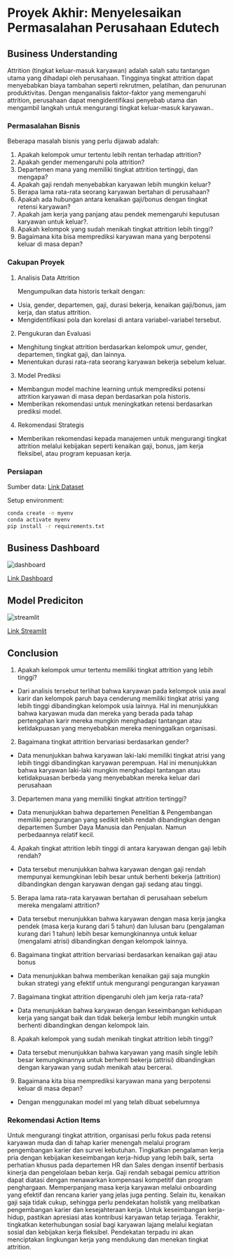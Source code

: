 # Proyek Akhir: Menyelesaikan Permasalahan Perusahaan Edutech

## Business Understanding

Attrition (tingkat keluar-masuk karyawan) adalah salah satu tantangan utama yang dihadapi oleh perusahaan. 
Tingginya tingkat attrition dapat menyebabkan biaya tambahan seperti rekrutmen, pelatihan, dan penurunan produktivitas. 
Dengan menganalisis faktor-faktor yang memengaruhi attrition, perusahaan dapat mengidentifikasi penyebab utama dan mengambil 
langkah untuk mengurangi tingkat keluar-masuk karyawan..


### Permasalahan Bisnis

Beberapa masalah bisnis yang perlu dijawab adalah:

1. Apakah kelompok umur tertentu lebih rentan terhadap attrition?
2. Apakah gender memengaruhi pola attrition?
3. Departemen mana yang memiliki tingkat attrition tertinggi, dan mengapa?
4. Apakah gaji rendah menyebabkan karyawan lebih mungkin keluar?
5. Berapa lama rata-rata seorang karyawan bertahan di perusahaan?
6. Apakah ada hubungan antara kenaikan gaji/bonus dengan tingkat retensi karyawan?
7. Apakah jam kerja yang panjang atau pendek memengaruhi keputusan karyawan untuk keluar?.
8. Apakah kelompok yang sudah menikah tingkat attrition lebih tinggi?
9. Bagaimana kita bisa memprediksi karyawan mana yang berpotensi keluar di masa depan?

### Cakupan Proyek

1. Analisis Data Attrition
    <p>Mengumpulkan data historis terkait dengan:</p>

- Usia, gender, departemen, gaji, durasi bekerja, kenaikan gaji/bonus, jam kerja, dan status attrition.
- Mengidentifikasi pola dan korelasi di antara variabel-variabel tersebut.

2. Pengukuran dan Evaluasi

- Menghitung tingkat attrition berdasarkan kelompok umur, gender, departemen, tingkat gaji, dan lainnya.
- Menentukan durasi rata-rata seorang karyawan bekerja sebelum keluar.

3. Model Prediksi

- Membangun model machine learning untuk memprediksi potensi attrition karyawan di masa depan berdasarkan pola historis.
- Memberikan rekomendasi untuk meningkatkan retensi berdasarkan prediksi model.

4. Rekomendasi Strategis

- Memberikan rekomendasi kepada manajemen untuk mengurangi tingkat attrition melalui kebijakan seperti kenaikan gaji,
  bonus, jam kerja fleksibel, atau program kepuasan kerja.

### Persiapan

Sumber data: <a href="https://github.com/dicodingacademy/dicoding_dataset/blob/main/employee/employee_data.csv?raw=true">Link Dataset</a>

Setup environment:

```bash
conda create -n myenv
conda activate myenv
pip install -r requirements.txt
```

## Business Dashboard
<img src="image/Employee_Analysis.png" alt="dashboard">

<a href="https://lookerstudio.google.com/reporting/20abbeb8-00c6-4b5c-a080-979679ec415e">Link Dashboard</a>

## Model Prediciton
<img src="image/streamlit.png" alt="streamlit">

<a href="https://human-resource-problem-analysis-jcjgcvxckb2f32ewqfhryg.streamlit.app/">Link Streamlit</a>

## Conclusion
1. Apakah kelompok umur tertentu memiliki tingkat attrition yang lebih tinggi?
- Dari analisis tersebut terlihat bahwa karyawan pada kelompok usia awal karir dan kelompok paruh baya cenderung memiliki 
tingkat atrisi yang lebih tinggi dibandingkan kelompok usia lainnya. Hal ini menunjukkan bahwa karyawan muda dan mereka 
yang berada pada tahap pertengahan karir mereka mungkin menghadapi tantangan atau ketidakpuasan yang menyebabkan mereka meninggalkan organisasi.
2. Bagaimana tingkat attrition bervariasi berdasarkan gender?
- Data menunjukkan bahwa karyawan laki-laki memiliki tingkat atrisi yang lebih tinggi dibandingkan karyawan perempuan. 
Hal ini menunjukkan bahwa karyawan laki-laki mungkin menghadapi tantangan atau ketidakpuasan berbeda yang menyebabkan 
mereka keluar dari perusahaan
3. Departemen mana yang memiliki tingkat attrition tertinggi?
- Data menunjukkan bahwa departemen Penelitian & Pengembangan memiliki pengurangan yang sedikit lebih rendah dibandingkan
dengan departemen Sumber Daya Manusia dan Penjualan. Namun perbedaannya relatif kecil.
4. Apakah tingkat attrition lebih tinggi di antara karyawan dengan gaji lebih rendah?
- Data tersebut menunjukkan bahwa karyawan dengan gaji rendah mempunyai kemungkinan lebih besar untuk berhenti bekerja 
(attrition) dibandingkan dengan karyawan dengan gaji sedang atau tinggi.
5. Berapa lama rata-rata karyawan bertahan di perusahaan sebelum mereka mengalami attrition?
- Data tersebut menunjukkan bahwa karyawan dengan masa kerja jangka pendek (masa kerja kurang dari 5 tahun) dan lulusan 
baru (pengalaman kurang dari 1 tahun) lebih besar kemungkinannya untuk keluar (mengalami atrisi) dibandingkan dengan kelompok lainnya.
6. Bagaimana tingkat attrition bervariasi berdasarkan kenaikan gaji atau bonus
- Data menunjukkan bahwa memberikan kenaikan gaji saja mungkin bukan strategi yang efektif untuk mengurangi pengurangan karyawan
7. Bagaimana tingkat attrition dipengaruhi oleh jam kerja rata-rata?
- Data menunjukkan bahwa karyawan dengan keseimbangan kehidupan kerja yang sangat baik dan tidak bekerja lembur lebih 
mungkin untuk berhenti dibandingkan dengan kelompok lain.
8. Apakah kelompok yang sudah menikah tingkat attrition lebih tinggi?
- Data tersebut menunjukkan bahwa karyawan yang masih single lebih besar kemungkinannya untuk berhenti bekerja (attrisi)
dibandingkan dengan karyawan yang sudah menikah atau bercerai.
9. Bagaimana kita bisa memprediksi karyawan mana yang berpotensi keluar di masa depan?
- Dengan menggunakan model ml yang telah dibuat sebelumnya




### Rekomendasi Action Items

Untuk mengurangi tingkat attrition, organisasi perlu fokus pada retensi karyawan muda dan di tahap karier menengah melalui
program pengembangan karier dan survei kebutuhan. Tingkatkan pengalaman kerja pria dengan kebijakan keseimbangan kerja-hidup
yang lebih baik, serta perhatian khusus pada departemen HR dan Sales dengan insentif berbasis kinerja dan pengelolaan beban kerja.
Gaji rendah sebagai pemicu attrition dapat diatasi dengan menawarkan kompensasi kompetitif dan program penghargaan. Memperpanjang 
masa kerja karyawan melalui onboarding yang efektif dan rencana karier yang jelas juga penting. Selain itu, kenaikan gaji 
saja tidak cukup, sehingga perlu pendekatan holistik yang melibatkan pengembangan karier dan kesejahteraan kerja. 
Untuk keseimbangan kerja-hidup, pastikan apresiasi atas kontribusi karyawan tetap terjaga. Terakhir, tingkatkan keterhubungan sosial 
bagi karyawan lajang melalui kegiatan sosial dan kebijakan kerja fleksibel. Pendekatan terpadu ini akan menciptakan lingkungan kerja 
yang mendukung dan menekan tingkat attrition.